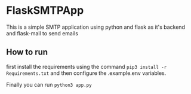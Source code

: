 # FlaskSMTPApp

This is a simple SMTP application using python and flask as it's backend and flask-mail to send emails

## How to run

first install the requirements using the command ```pip3 install -r Requirements.txt``` and then configure the .example.env variables.

Finally you can run ```python3 app.py```
